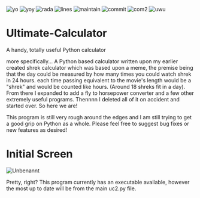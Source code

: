![yo](https://img.shields.io/badge/license-unlicense%20-green) ![yoy](https://img.shields.io/github/languages/top/Clackk/Ultimate-Calculator) ![rada](https://img.shields.io/github/repo-size/Clackk/Ultimate-Calculator) ![lines](https://img.shields.io/tokei/lines/github/Clackk/Ultimate-Calculator) ![maintain](https://img.shields.io/maintenance/yes/2021) ![commit](https://img.shields.io/github/commit-activity/m/Clackk/Ultimate-Calculator) ![com2](https://img.shields.io/github/commits-since/Clackk/Ultimate-Calculator/2.5.0) ![uwu](https://img.shields.io/github/last-commit/Clackk/Ultimate-Calculator)
# Ultimate-Calculator

A handy, totally useful Python calculator




more specifically...
A Python based calculator written upon my earlier created shrek calculator which was based upon a meme, the premise being that the day could be measured by how many times you could watch shrek in 24 hours. each time passing equivalent to the movie's length would be a "shrek" and would be counted like hours. (Around 18 shreks fit in a day). From there I expanded to add a fly to horsepower converter and a few other extremely useful programs. Thennnn I deleted all of it on accident and started over. So here we are!

This program is still very rough around the edges and I am still trying to get a good grip on Python as a whole. Please feel free to suggest bug fixes or new features as desired!

# Initial Screen
![Unbenannt](https://user-images.githubusercontent.com/84045381/135478861-54818f31-c5c4-4b69-a530-c644e189b4fc.PNG)




Pretty, right?
This program currently has an executable available, however the most up to date will be from the main uc2.py file.
